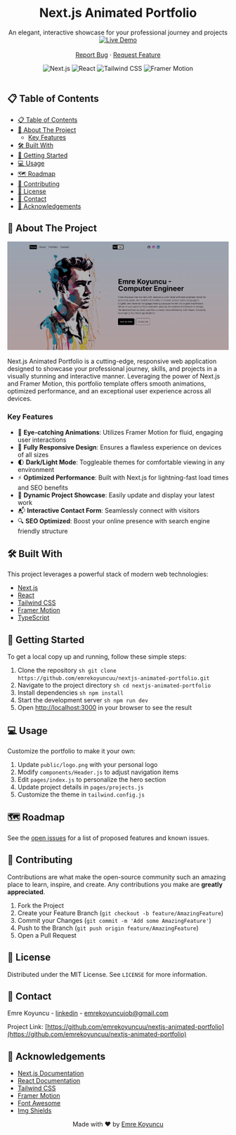 
<div align="center">

  <h1 align="center">Next.js Animated Portfolio</h1>

  <p align="center">
    An elegant, interactive showcase for your professional journey and projects
    <br />
    <a href="https://emrekoyuncuu.github.io/nextjs-animated-portfolio/" target="_blank">
      <img src="https://img.shields.io/badge/LIVE%20DEMO-Click%20Here-brightgreen?style=for-the-badge&logo=github" alt="Live Demo" height="50">
    </a>
    <br />
    <br />
    <a href="https://github.com/emrekoyuncuu/nextjs-animated-portfolio/issues">Report Bug</a>
    ·
    <a href="https://github.com/emrekoyuncuu/nextjs-animated-portfolio/issues">Request Feature</a>
  </p>

  <div align="center">
    <img src="https://img.shields.io/badge/next.js-000000?style=for-the-badge&logo=nextdotjs&logoColor=white" alt="Next.js">
    <img src="https://img.shields.io/badge/React-20232A?style=for-the-badge&logo=react&logoColor=61DAFB" alt="React">
    <img src="https://img.shields.io/badge/Tailwind_CSS-38B2AC?style=for-the-badge&logo=tailwind-css&logoColor=white" alt="Tailwind CSS">
    <img src="https://img.shields.io/badge/Framer-black?style=for-the-badge&logo=framer&logoColor=blue" alt="Framer Motion">
  </div>
</div>

<br />

## 📋 Table of Contents

- [📋 Table of Contents](#-table-of-contents)
- [🚀 About The Project](#-about-the-project)
  - [Key Features](#key-features)
- [🛠️ Built With](#️-built-with)
- [🏁 Getting Started](#-getting-started)
- [💻 Usage](#-usage)
- [🗺️ Roadmap](#️-roadmap)
- [🤝 Contributing](#-contributing)
- [📄 License](#-license)
- [📧 Contact](#-contact)
- [🙏 Acknowledgements](#-acknowledgements)

## 🚀 About The Project

<div align="center">
  <img src="public/screenshot.png" alt="Project Screenshot" width="800">
</div>

Next.js Animated Portfolio is a cutting-edge, responsive web application designed to showcase your professional journey, skills, and projects in a visually stunning and interactive manner. Leveraging the power of Next.js and Framer Motion, this portfolio template offers smooth animations, optimized performance, and an exceptional user experience across all devices.

### Key Features

- 🎨 **Eye-catching Animations**: Utilizes Framer Motion for fluid, engaging user interactions
- 📱 **Fully Responsive Design**: Ensures a flawless experience on devices of all sizes
- 🌓 **Dark/Light Mode**: Toggleable themes for comfortable viewing in any environment
- ⚡ **Optimized Performance**: Built with Next.js for lightning-fast load times and SEO benefits
- 📂 **Dynamic Project Showcase**: Easily update and display your latest work
- 📬 **Interactive Contact Form**: Seamlessly connect with visitors
- 🔍 **SEO Optimized**: Boost your online presence with search engine friendly structure

## 🛠️ Built With

This project leverages a powerful stack of modern web technologies:

- [Next.js](https://nextjs.org/)
- [React](https://reactjs.org/)
- [Tailwind CSS](https://tailwindcss.com/)
- [Framer Motion](https://www.framer.com/motion/)
- [TypeScript](https://www.typescriptlang.org/)

## 🏁 Getting Started

To get a local copy up and running, follow these simple steps:

1. Clone the repository
   ``sh
   git clone https://github.com/emrekoyuncuu/nextjs-animated-portfolio.git
   ``
2. Navigate to the project directory
   ``sh
   cd nextjs-animated-portfolio
   ``
3. Install dependencies
   ``sh
   npm install
   ``
4. Start the development server
   ``sh
   npm run dev
   ``
5. Open [http://localhost:3000](http://localhost:3000) in your browser to see the result

## 💻 Usage

Customize the portfolio to make it your own:

1. Update `public/logo.png` with your personal logo
2. Modify `components/Header.js` to adjust navigation items
3. Edit `pages/index.js` to personalize the hero section
4. Update project details in `pages/projects.js`
5. Customize the theme in `tailwind.config.js`

## 🗺️ Roadmap

See the [open issues](https://github.com/emrekoyuncuu/nextjs-animated-portfolio/issues) for a list of proposed features and known issues.

## 🤝 Contributing

Contributions are what make the open-source community such an amazing place to learn, inspire, and create. Any contributions you make are **greatly appreciated**.

1. Fork the Project
2. Create your Feature Branch (`git checkout -b feature/AmazingFeature`)
3. Commit your Changes (`git commit -m 'Add some AmazingFeature'`)
4. Push to the Branch (`git push origin feature/AmazingFeature`)
5. Open a Pull Request

## 📄 License

Distributed under the MIT License. See `LICENSE` for more information.

## 📧 Contact

Emre Koyuncu - [linkedin](https://www.linkedin.com/in/emrekoyuncuu/) - emrekoyuncujob@gmail.com

Project Link: [https://github.com/emrekoyuncuu/nextjs-animated-portfolio](https://github.com/emrekoyuncuu/nextjs-animated-portfolio)

## 🙏 Acknowledgements

- [Next.js Documentation](https://nextjs.org/docs)
- [React Documentation](https://reactjs.org/docs/getting-started.html)
- [Tailwind CSS](https://tailwindcss.com/)
- [Framer Motion](https://www.framer.com/motion/)
- [Font Awesome](https://fontawesome.com)
- [Img Shields](https://shields.io)

<div align="center">
  Made with ❤️ by <a href="https://github.com/emrekoyuncuu">Emre Koyuncu</a>
</div>
